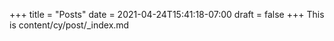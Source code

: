 +++
title = "Posts"
date = 2021-04-24T15:41:18-07:00
draft = false
+++
This is content/cy/post/_index.md
